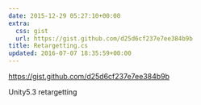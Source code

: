 ```yaml
---
date: 2015-12-29 05:27:10+00:00
extra:
  css: gist
  url: https://gist.github.com/d25d6cf237e7ee384b9b
title: Retargetting.cs
updated: 2016-07-07 18:35:59+00:00
---
```


<https://gist.github.com/d25d6cf237e7ee384b9b>

Unity5.3 retargetting
